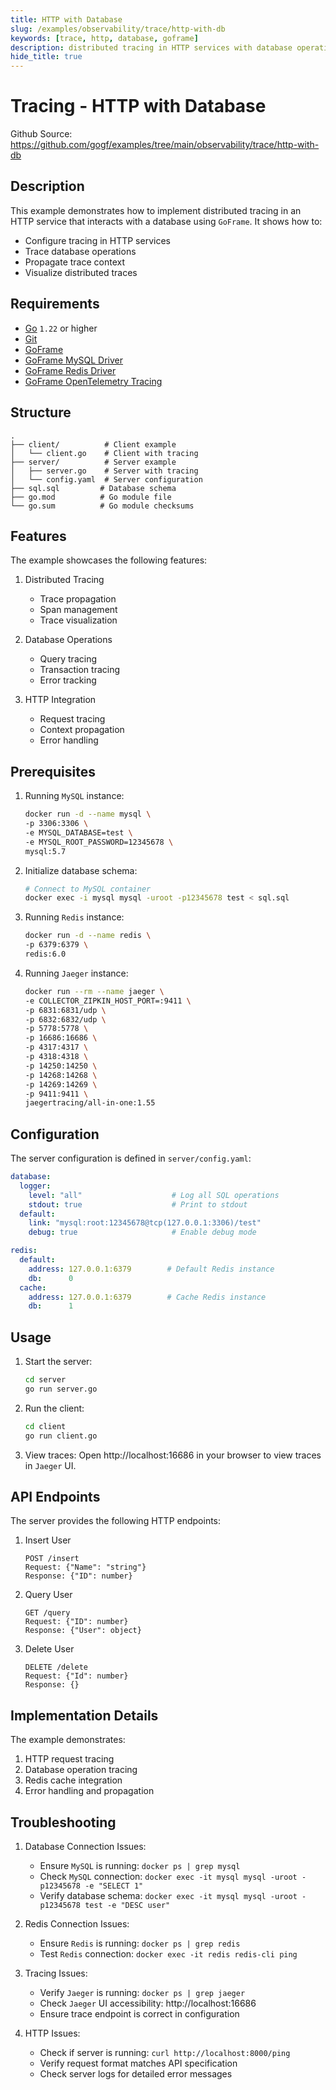 ```yaml
---
title: HTTP with Database
slug: /examples/observability/trace/http-with-db
keywords: [trace, http, database, goframe]
description: distributed tracing in HTTP services with database operations using GoFrame
hide_title: true
---
```


# Tracing - HTTP with Database

Github Source: https://github.com/gogf/examples/tree/main/observability/trace/http-with-db


## Description

This example demonstrates how to implement distributed tracing in an HTTP service that interacts with a database using `GoFrame`. It shows how to:
- Configure tracing in HTTP services
- Trace database operations
- Propagate trace context
- Visualize distributed traces

## Requirements

- [Go](https://golang.org/dl/) `1.22` or higher
- [Git](https://git-scm.com/downloads)
- [GoFrame](https://goframe.org)
- [GoFrame MySQL Driver](https://github.com/gogf/gf/tree/master/contrib/drivers/mysql)
- [GoFrame Redis Driver](https://github.com/gogf/gf/tree/master/contrib/nosql/redis)
- [GoFrame OpenTelemetry Tracing](https://github.com/gogf/gf/tree/master/contrib/trace/otlphttp)

## Structure

```text
.
├── client/          # Client example
│   └── client.go    # Client with tracing
├── server/          # Server example
│   ├── server.go    # Server with tracing
│   └── config.yaml  # Server configuration
├── sql.sql         # Database schema
├── go.mod          # Go module file
└── go.sum          # Go module checksums
```

## Features

The example showcases the following features:
1. Distributed Tracing
   - Trace propagation
   - Span management
   - Trace visualization

2. Database Operations
   - Query tracing
   - Transaction tracing
   - Error tracking

3. HTTP Integration
   - Request tracing
   - Context propagation
   - Error handling

## Prerequisites

1. Running `MySQL` instance:
   ```bash
   docker run -d --name mysql \
   -p 3306:3306 \
   -e MYSQL_DATABASE=test \
   -e MYSQL_ROOT_PASSWORD=12345678 \
   mysql:5.7
   ```

2. Initialize database schema:
   ```bash
   # Connect to MySQL container
   docker exec -i mysql mysql -uroot -p12345678 test < sql.sql
   ```

3. Running `Redis` instance:
   ```bash
   docker run -d --name redis \
   -p 6379:6379 \
   redis:6.0
   ```

4. Running `Jaeger` instance:
   ```bash
   docker run --rm --name jaeger \
   -e COLLECTOR_ZIPKIN_HOST_PORT=:9411 \
   -p 6831:6831/udp \
   -p 6832:6832/udp \
   -p 5778:5778 \
   -p 16686:16686 \
   -p 4317:4317 \
   -p 4318:4318 \
   -p 14250:14250 \
   -p 14268:14268 \
   -p 14269:14269 \
   -p 9411:9411 \
   jaegertracing/all-in-one:1.55
   ```

## Configuration

The server configuration is defined in `server/config.yaml`:

```yaml
database:
  logger:
    level: "all"                    # Log all SQL operations
    stdout: true                    # Print to stdout
  default:
    link: "mysql:root:12345678@tcp(127.0.0.1:3306)/test"
    debug: true                     # Enable debug mode

redis:
  default:
    address: 127.0.0.1:6379        # Default Redis instance
    db:      0
  cache:
    address: 127.0.0.1:6379        # Cache Redis instance
    db:      1
```

## Usage

1. Start the server:
   ```bash
   cd server
   go run server.go
   ```

2. Run the client:
   ```bash
   cd client
   go run client.go
   ```

3. View traces:
   Open http://localhost:16686 in your browser to view traces in `Jaeger` UI.

## API Endpoints

The server provides the following HTTP endpoints:

1. Insert User
   ```text
   POST /insert
   Request: {"Name": "string"}
   Response: {"ID": number}
   ```

2. Query User
   ```text
   GET /query
   Request: {"ID": number}
   Response: {"User": object}
   ```

3. Delete User
   ```text
   DELETE /delete
   Request: {"Id": number}
   Response: {}
   ```

## Implementation Details

The example demonstrates:
1. HTTP request tracing
2. Database operation tracing
3. Redis cache integration
4. Error handling and propagation

## Troubleshooting

1. Database Connection Issues:
   - Ensure `MySQL` is running: `docker ps | grep mysql`
   - Check `MySQL` connection: `docker exec -it mysql mysql -uroot -p12345678 -e "SELECT 1"`
   - Verify database schema: `docker exec -it mysql mysql -uroot -p12345678 test -e "DESC user"`

2. Redis Connection Issues:
   - Ensure `Redis` is running: `docker ps | grep redis`
   - Test `Redis` connection: `docker exec -it redis redis-cli ping`

3. Tracing Issues:
   - Verify `Jaeger` is running: `docker ps | grep jaeger`
   - Check `Jaeger` UI accessibility: http://localhost:16686
   - Ensure trace endpoint is correct in configuration

4. HTTP Issues:
   - Check if server is running: `curl http://localhost:8000/ping`
   - Verify request format matches API specification
   - Check server logs for detailed error messages
